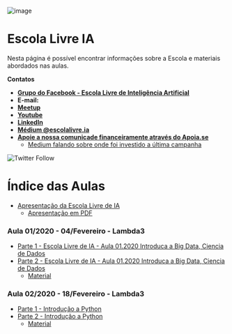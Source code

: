 ![image](https://scontent-gru2-1.xx.fbcdn.net/v/t1.0-9/83666577_111173723771204_1726103968502775808_n.jpg?_nc_cat=107&_nc_oc=AQm1SN5BQpAqtTrYia6EXrmquRe046_Pprj2fKkrRqMso7RNjlGj_byhL3lrrdnvBww&_nc_ht=scontent-gru2-1.xx&oh=99786ef7bebdab4368be0392693549a0&oe=5EBB416F)

# Escola Livre IA 

Nesta página é possível encontrar informações sobre a Escola e materiais abordados nas aulas.

**Contatos**

- [**Grupo do Facebook - Escola Livre de Inteligência Artificial**](https://www.facebook.com/Escola-Livre-de-Intelig%C3%AAncia-Artificial-111172507104659/)
- **E-mail:** 
- [**Meetup**](https://www.meetup.com/school-of-ai-brasil/)
- [**Youtube**](https://www.youtube.com/channel/UCLsS3dxDbu5uWcCJQxNdt9Q)
- [**LinkedIn**](https://www.linkedin.com/company/escolalivre-ia/)
- [**Médium @escolalivre.ia**](https://medium.com/@escolalivre.ia)
- [**Apoie a nossa comunicade financeiramente através do Apoia.se**](https://apoia.se/escolalivre-ia)
	- [Medium falando sobre onde foi investido a última campanha](https://medium.com/@schoolofai.sp/campanha-de-doa%C3%A7%C3%A3o-da-school-of-ai-brasil-hist%C3%B3rico-e-transpar%C3%AAncia-d8f61b57750f)

![Twitter Follow](https://img.shields.io/twitter/follow/escolalivre_ia?label=escolalivre_ia&style=social)

# Índice das Aulas

- [Apresentação da Escola Livre de IA](https://docs.google.com/presentation/d/1FYE8A1FMcJxOInJth9jFOLuCohqPTOZNEyJeWvOEfhQ/edit?usp=sharing)
	- [Apresentação em PDF](https://github.com/escolalivre-ia/aulas/blob/master/01_aula/Escola_Livre_IA_Apresentacao.pdf)
	
### Aula 01/2020 - 04/Fevereiro - Lambda3

- [Parte 1 - Escola Livre de IA - Aula 01.2020 Introduca a Big Data, Ciencia de Dados](https://www.youtube.com/watch?v=5Da7k5tNbQY)
- [Parte 2 - Escola Livre de IA - Aula 01.2020 Introduca a Big Data, Ciencia de Dados](https://www.youtube.com/watch?v=AXSCIxnH2DM)
	- [Material](https://github.com/escolalivre-ia/aulas/blob/master/01_aula/Escola%20Livre%20de%20IA%20-%20Aula%2001.2020%20Introduca%20a%20Big%20Data%2C%20Ciencia%20de%20Dados.pdf) 

### Aula 02/2020 - 18/Fevereiro - Lambda3

- [Parte 1 - Introdução a Python](https://www.youtube.com/watch?v=aPTF1snnnag)
- [Parte 2 - Introdução a Python](https://www.youtube.com/watch?v=Ugj73nvpVj4)
	- [Material](https://github.com/escolalivre-ia/aulas/tree/master/02_aula)

